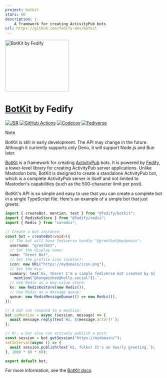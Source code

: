 ```yaml
---
project: botkit
stars: 60
description: |-
    A framework for creating ActivityPub bots
url: https://github.com/fedify-dev/botkit
---
```


<img src="./logo.svg" alt="BotKit by Fedify" width="203" height="165">

[BotKit] by Fedify
==================

[![JSR][JSR badge]][JSR]
[![GitHub Actions][GitHub Actions badge]][GitHub Actions]
[![Codecov][Codecov badge]][Codecov]
[![Fediverse][Fediverse badge]][Fediverse]

> [!NOTE]
> BotKit is still in early development.  The API may change in the future.
> Although it currently supports only Deno, it will support Node.js and Bun
> later.

[BotKit] is a framework for creating [ActivityPub] bots.  It is powered by
[Fedify], a lower-level library for creating ActivityPub server applications.
Unlike Mastodon bots, BotKit is designed to create a standalone ActivityPub bot,
which is a complete ActivityPub server in itself and not limited to Mastodon's
capabilities (such as the 500-character limit per post).

BotKit's API is so simple and easy to use that you can create a complete bot in
a single TypeScript file.  Here's an example of a simple bot that just greets:

~~~~ typescript
import { createBot, mention, text } from "@fedify/botkit";
import { RedisKvStore } from "@fedify/redis";
import { Redis } from "ioredis";

// Create a bot instance:
const bot = createBot<void>({
  // The bot will have fediverse handle "@greetbot@mydomain":
  username: "greetbot",
  // Set the display name:
  name: "Greet Bot",
  // Set the profile icon (avatar):
  icon: new URL("https://mydomain/icon.png"),
  // Set the bio:
  summary: text`Hi, there! I'm a simple fediverse bot created by ${
    mention("@hongminhee@hollo.social")}.`,
  // Use Redis as a key-value store:
  kv: new RedisKvStore(new Redis()),
  // Use Redis as a message queue:
  queue: new RedisMessageQueue(() => new Redis()),
});

// A bot can respond to a mention:
bot.onMention = async (session, message) => {
  await message.reply(text`Hi, ${message.actor}!`);
};

// Or, a bot also can actively publish a post:
const session = bot.getSession("https://mydomain/");
setInterval(async () => {
  await session.publish(text`Hi, folks! It's an hourly greeting.`);
}, 1000 * 60 * 60);

export default bot;
~~~~

For more information, see the [BotKit docs][BotKit].

[BotKit]: https://botkit.fedify.dev/
[JSR]: https://jsr.io/@fedify/botkit
[JSR badge]: https://jsr.io/badges/@fedify/botkit
[GitHub Actions]: https://github.com/fedify-dev/botkit/actions/workflows/main.yaml
[GitHub Actions badge]: https://github.com/fedify-dev/botkit/actions/workflows/main.yaml/badge.svg
[Codecov]: https://codecov.io/gh/fedify-dev/botkit
[Codecov badge]: https://codecov.io/gh/fedify-dev/botkit/graph/badge.svg?token=1KVVER1626
[Fediverse]: https://hollo.social/@botkit
[Fediverse badge]: https://fedi-badge.deno.dev/@botkit@hollo.social/followers.svg
[ActivityPub]: https://activitypub.rocks/
[Fedify]: https://fedify.dev/

<!-- cSpell: ignore greetbot mydomain -->

